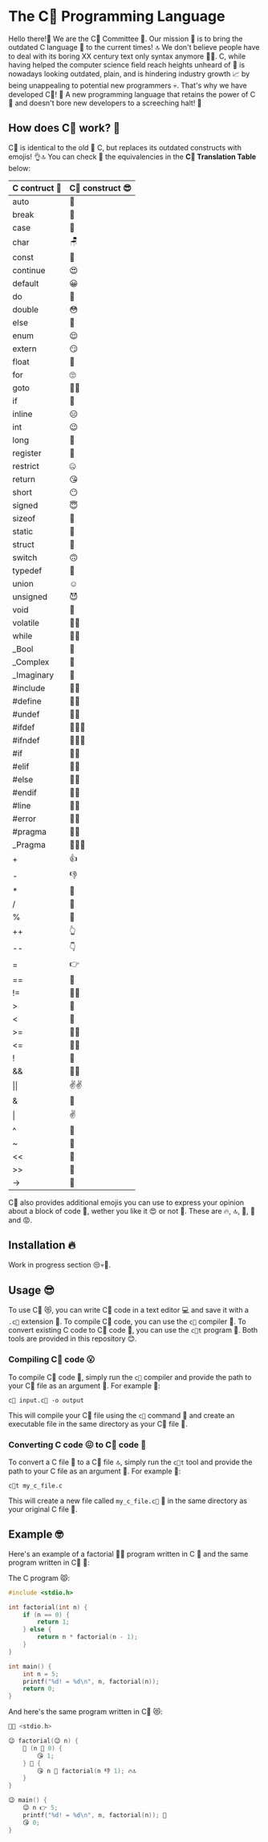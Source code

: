 # The C💯 Programming Language
Hello there!👋 We are the C💯 Committee 🙌. Our mission 🚀 is to bring the outdated C language
🥱 to the current times! 🔝 We don't believe people have to deal with its boring XX century 
text only syntax anymore 🙅‍♀️. C, while having helped the computer science field reach
heights unheard of 👏 is nowadays looking outdated, plain, and is hindering industry growth 📈
by being unappealing to potential new programmers 💀. That's why we have developed C💯! 🤘 A
new programming language that retains the power of C 💪 and doesn't bore new developers to
a screeching halt! 🤭

## How does C💯 work? 🤔
C💯 is identical to the old 👴 C, but replaces its outdated constructs with emojis! 👌🔝
You can check 🧐 the equivalencies in the **C💯 Translation Table** below:

| C contruct 🤢  | C💯 construct 😎 |
|----------------|------------------|
| auto           | 🚗               |
| break          | 🤯               |
| case           | 🧐               |
| char           | 🪑               |
| const          | 🗿               |
| continue       | 😍               |
| default        | 😀               |
| do             | 🫡               |
| double         | 😳               |
| else           | 🤷               |
| enum           | 😌               |
| extern         | 😏               |
| float          | 🚢               |
| for            | 🙄               |
| goto           | 🚶‍♀️        |
| if             | 🤔               |
| inline         | 😑               |
| int            | 😉               |
| long           | 🤥               |
| register       | 🤑               |
| restrict       | 🤐               |
| return         | 😘               |
| short          | 😶               |
| signed         | 😇               |
| sizeof         | 👀               |
| static         | 🥶               |
| struct         | 🤧               |
| switch         | 🙃               |
| typedef        | 🥸               |
| union          | ☺️                |
| unsigned       | 😈               |
| void           | 🫥               |
| volatile       | 😶‍🌫️       |
| while          | 😵‍💫       |
| _Bool          | 🤖               |
| _Complex       | 🫠               |
| _Imaginary     | 👻               |
| #include       | 🤣🥳             |
| #define        | 🤣🤓             |
| #undef         | 🤣🤫             |
| #ifdef         | 🤣🤔🤓           |
| #ifndef        | 🤣🤔🤫           |
| #if            | 🤣🤔             |
| #elif          | 🤣🤨             |
| #else          | 🤣🤷             |
| #endif         | 🤣😵             |
| #line          | 🤣🫤             |
| #error         | 🤣💀             |
| #pragma        | 🤣🤗             |
| _Pragma        | 🤣🤗🤭           |
| +              | 👍               |
| -              | 👎               |
| *              | 🙌               |
| /              | 🖖               |
| %              | 💩               |
| ++             | 👆               |
| --             | 👇               |
| =              | 👉               |
| ==             | 🤝               |
| !=             | 🖕🤝             |
| >              | 🤘               |
| <              | 🤙               |
| >=             | 🤘🤝             |
| <=             | 🤙🤝             |
| !              | 🖕               |
| &&             | 🤞🤞             |
| \|\|           | ✌️✌️             |
| &              | 🤞               |
| \|             | ✌️               |
| ^              | 🤌               |
| ~              | 🫰               |
| <<             | 🤛               |
| >>             | 🤜               |
| ->             | 🫵               |

C💯 also provides additional emojis you can use to express your opinion about
a block of code 🤭, wether you like it 😍 or not 😤. These are 🔥, 🔝, 👏, 🥱
and 😡.

## Installation 🔥
Work in progress section 😒💀🥲.

## Usage 😎
To use C💯 😻, you can write C💯 code in a text editor 💻 and save it with a `.c💯` 
extension 💾. To compile C💯 code, you can use the `c💯` compiler 🥳. To convert
existing C code to C💯 code 🥰, you can use the `c💯t` program 🤫. Both tools are
provided in this repository 😊.

### Compiling C💯 code 😮
To compile C💯 code 🤘, simply run the `c💯` compiler and provide the path to your C💯
file as an argument 🤝. For example 👀:

```
c💯 input.c💯 -o output
```

This will compile your C💯 file using the `c💯` command 🫡 and create an executable file
in the same directory as your C💯 file 🤯.

### Converting C code 😖 to C💯 code 🥵
To convert a C file 💩 to a C💯 file 🔝, simply run the `c💯t` tool and provide the
path to your C file as an argument 🫶. For example 👀:

```
c💯t my_c_file.c
```

This will create a new file called `my_c_file.c💯` 🙌 in the same directory as your
original C file 🤗.

## Example 🤓
Here's an example of a factorial 😵‍💫 program written in C 🥶 and the same program
written in C💯 👏:

The C program 😾:

``` c
#include <stdio.h>

int factorial(int n) {
    if (n == 0) {
        return 1;
    } else {
        return n * factorial(n - 1);
    }
}

int main() {
    int n = 5;
    printf("%d! = %d\n", n, factorial(n));
    return 0;
}
```

And here's the same program written in C💯 😻:

``` c
🤣🥳 <stdio.h>

😉 factorial(😉 n) {
    🤔 (n 🤝 0) {
        😘 1;
    } 🤷 {
        😘 n 🙌 factorial(n 👎 1); 🔥🔝
    }
}

😉 main() {
    😉 n 👉 5;
    printf("%d! = %d\n", n, factorial(n)); 🥱
    😘 0;
}

```
